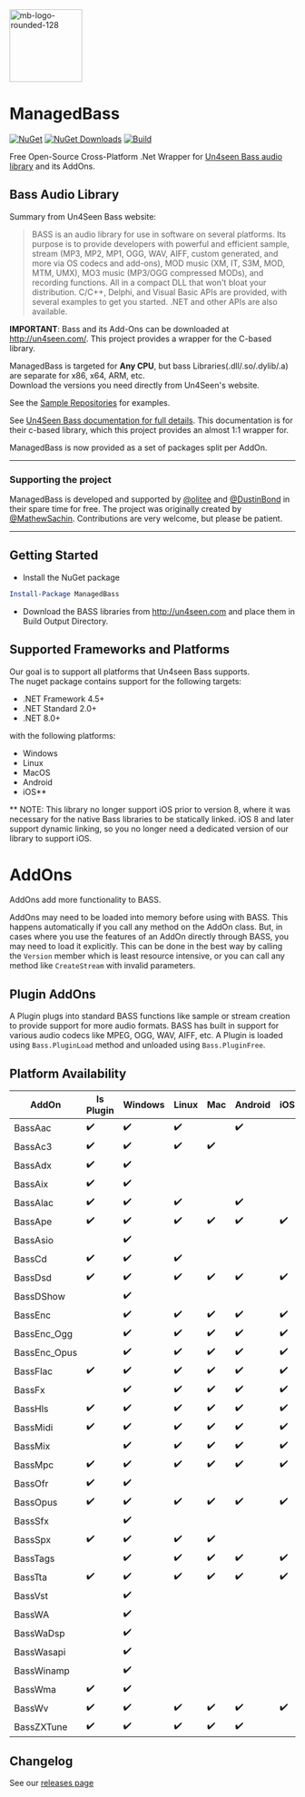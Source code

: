 <img width="128" height="128" alt="mb-logo-rounded-128" src="https://github.com/user-attachments/assets/834c571c-6fba-4d6c-a203-9774a456424e" />

# ManagedBass
[![NuGet](https://img.shields.io/nuget/v/ManagedBass.svg)](https://www.nuget.org/packages/ManagedBass/) [![NuGet Downloads](https://img.shields.io/nuget/dt/ManagedBass.svg)](https://www.nuget.org/packages/ManagedBass/) [![Build](https://github.com/ManagedBass/ManagedBass/actions/workflows/build-test.yml/badge.svg)](https://github.com/ManagedBass/ManagedBass/actions/workflows/build-test.yml)

Free Open-Source Cross-Platform .Net Wrapper for [Un4seen Bass audio library](https://www.un4seen.com)   and its AddOns.

## Bass Audio Library
Summary from Un4Seen Bass website:
> BASS is an audio library for use in software on several platforms. Its purpose is to provide developers with powerful and efficient sample, stream (MP3, MP2, MP1, OGG, WAV, AIFF, custom generated, and more via OS codecs and add-ons), MOD music (XM, IT, S3M, MOD, MTM, UMX), MO3 music (MP3/OGG compressed MODs), and recording functions. All in a compact DLL that won't bloat your distribution.
> C/C++, Delphi, and Visual Basic APIs are provided, with several examples to get you started. .NET and other APIs are also available.


**IMPORTANT**: Bass and its Add-Ons can be downloaded at http://un4seen.com/. This project provides a wrapper for the C-based library.    

ManagedBass is targeted for **Any CPU**, but bass Libraries(.dll/.so/.dylib/.a) are separate for x86, x64, ARM, etc.  
Download the versions you need directly from Un4Seen's website.

See the [Sample Repositories](https://github.com/ManagedBass) for examples.

See [Un4Seen Bass documentation for full details](https://www.un4seen.com/doc/). This documentation is for their c-based library, which this project provides an almost 1:1 wrapper for.  

ManagedBass is now provided as a set of packages split per AddOn.

----
### Supporting the project

ManagedBass is developed and supported by [@olitee](https://github.com/olitee) and [@DustinBond](https://github.com/DustinBond) in their spare time for free. The project was originally created by [@MathewSachin](https://github.com/MathewSachin). Contributions are very welcome, but please be patient.

----

## Getting Started

* Install the NuGet package
```powershell
Install-Package ManagedBass
```

* Download the BASS libraries from http://un4seen.com and place them in Build Output Directory.

## Supported Frameworks and Platforms
Our goal is to support all platforms that Un4seen Bass supports.  
The nuget package contains support for the following targets:
- .NET Framework 4.5+
- .NET Standard 2.0+
- .NET 8.0+

with the following platforms:
- Windows
- Linux
- MacOS
- Android
- iOS**

** NOTE: This library no longer support iOS prior to version 8, where it was necessary for the native Bass libraries to be statically linked. iOS 8 and later support dynamic linking, so you no longer need a dedicated version of our library to support iOS.

# AddOns
AddOns add more functionality to BASS.

AddOns may need to be loaded into memory before using with BASS. This happens automatically if you call any method on the AddOn class. But, in cases where you use the features of an AddOn directly through BASS, you may need to load it explicitly. This can be done in the best way by calling the `Version` member which is least resource intensive, or you can call any method like `CreateStream` with invalid parameters.

## Plugin AddOns
A Plugin plugs into standard BASS functions like sample or stream creation to provide support for more audio formats.
BASS has built in support for various audio codecs like MPEG, OGG, WAV, AIFF, etc.
A Plugin is loaded using `Bass.PluginLoad` method and unloaded using `Bass.PluginFree`.

## Platform Availability
AddOn        | Is Plugin          | Windows            | Linux              | Mac                | Android            | iOS                | WindowsStore
-------------|--------------------|--------------------|--------------------|--------------------|--------------------|--------------------|------------------
BassAac      | :heavy_check_mark: | :heavy_check_mark: | :heavy_check_mark: |                    | :heavy_check_mark: |                    |
BassAc3      | :heavy_check_mark: | :heavy_check_mark: | :heavy_check_mark: | :heavy_check_mark: |                    |                    |
BassAdx      | :heavy_check_mark: | :heavy_check_mark: |                    |                    |                    |                    |
BassAix      | :heavy_check_mark: | :heavy_check_mark: |                    |                    |                    |                    |
BassAlac     | :heavy_check_mark: | :heavy_check_mark: | :heavy_check_mark: |                    | :heavy_check_mark: |                    |
BassApe      | :heavy_check_mark: | :heavy_check_mark: | :heavy_check_mark: | :heavy_check_mark: | :heavy_check_mark: | :heavy_check_mark: |
BassAsio     |                    | :heavy_check_mark: |                    |                    |                    |                    |
BassCd       | :heavy_check_mark: | :heavy_check_mark: | :heavy_check_mark: |                    |                    |                    |
BassDsd      | :heavy_check_mark: | :heavy_check_mark: | :heavy_check_mark: | :heavy_check_mark: | :heavy_check_mark: | :heavy_check_mark: |
BassDShow    |                    | :heavy_check_mark: |                    |                    |                    |                    |
BassEnc      |                    | :heavy_check_mark: | :heavy_check_mark: | :heavy_check_mark: | :heavy_check_mark: | :heavy_check_mark: |
BassEnc_Ogg  |                    | :heavy_check_mark: | :heavy_check_mark: | :heavy_check_mark: | :heavy_check_mark: | :heavy_check_mark: |
BassEnc_Opus |                    | :heavy_check_mark: | :heavy_check_mark: | :heavy_check_mark: | :heavy_check_mark: | :heavy_check_mark: |
BassFlac     | :heavy_check_mark: | :heavy_check_mark: | :heavy_check_mark: | :heavy_check_mark: | :heavy_check_mark: | :heavy_check_mark: |
BassFx       |                    | :heavy_check_mark: | :heavy_check_mark: | :heavy_check_mark: | :heavy_check_mark: | :heavy_check_mark: | :heavy_check_mark:
BassHls      | :heavy_check_mark: | :heavy_check_mark: | :heavy_check_mark: | :heavy_check_mark: | :heavy_check_mark: | :heavy_check_mark: |
BassMidi     | :heavy_check_mark: | :heavy_check_mark: | :heavy_check_mark: | :heavy_check_mark: | :heavy_check_mark: | :heavy_check_mark: | :heavy_check_mark:
BassMix      |                    | :heavy_check_mark: | :heavy_check_mark: | :heavy_check_mark: | :heavy_check_mark: | :heavy_check_mark: | :heavy_check_mark:
BassMpc      | :heavy_check_mark: | :heavy_check_mark: | :heavy_check_mark: | :heavy_check_mark: | :heavy_check_mark: | :heavy_check_mark: |
BassOfr      | :heavy_check_mark: | :heavy_check_mark: |                    |                    |                    |                    |
BassOpus     | :heavy_check_mark: | :heavy_check_mark: | :heavy_check_mark: | :heavy_check_mark: | :heavy_check_mark: | :heavy_check_mark: |
BassSfx      |                    | :heavy_check_mark: |                    |                    |                    |                    |
BassSpx      | :heavy_check_mark: | :heavy_check_mark: | :heavy_check_mark: | :heavy_check_mark: |                    |                    |
BassTags     |                    | :heavy_check_mark: | :heavy_check_mark: | :heavy_check_mark: | :heavy_check_mark: | :heavy_check_mark: |
BassTta      | :heavy_check_mark: | :heavy_check_mark: | :heavy_check_mark: | :heavy_check_mark: | :heavy_check_mark: | :heavy_check_mark: |
BassVst      |                    | :heavy_check_mark: |                    |                    |                    |                    |
BassWA       |                    | :heavy_check_mark: |                    |                    |                    |                    |
BassWaDsp    |                    | :heavy_check_mark: |                    |                    |                    |                    |
BassWasapi   |                    | :heavy_check_mark: |                    |                    |                    |                    |
BassWinamp   |                    | :heavy_check_mark: |                    |                    |                    |                    |
BassWma      | :heavy_check_mark: | :heavy_check_mark: |                    |                    |                    |                    |
BassWv       | :heavy_check_mark: | :heavy_check_mark: | :heavy_check_mark: | :heavy_check_mark: | :heavy_check_mark: | :heavy_check_mark: |
BassZXTune   | :heavy_check_mark: | :heavy_check_mark: | :heavy_check_mark: | :heavy_check_mark: | :heavy_check_mark: |                    |

## Changelog
See our [releases page](https://github.com/ManagedBass/ManagedBass/releases)

## 
